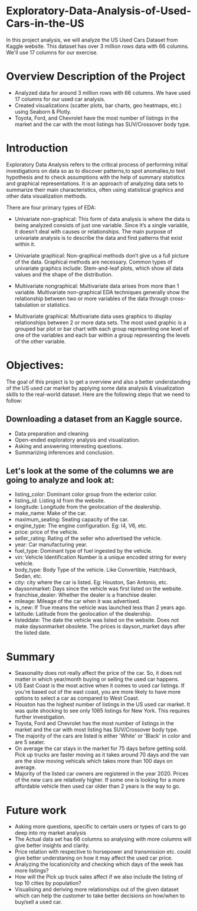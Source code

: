 # Exploratory-Data-Analysis-of-Used-Cars-in-the-US
In this project analysis, we will analyze the US Used Cars Dataset from Kaggle website. This dataset has over 3 million rows data with 66 columns. We'll use 17 columns for our exercise.
# Overview Description of the Project
- Analyzed data for around 3 million rows with 66 columns. We have used 17 columns for our used car analysis.
- Created visualizations (scatter plots, bar charts, geo heatmaps, etc.) using Seaborn & Plotly.
- Toyota, Ford, and Chevrolet have the most number of listings in the market and the car with the most listings has SUV/Crossover body type.

# Introduction
Exploratory Data Analysis refers to the critical process of performing initial investigations on data so as to discover patterns,to spot anomalies,to test hypothesis and to check assumptions with the help of summary statistics and graphical representations. It is an approach of analyzing data sets to summarize their main characteristics, often using statistical graphics and other data visualization methods.

There are four primary types of EDA:
- Univariate non-graphical: This form of data analysis is where the data is being analyzed consists of just one variable. Since it’s a single variable, it doesn’t deal with causes or relationships. The main purpose of univariate analysis is to describe the data and find patterns that exist within it.

- Univariate graphical: Non-graphical methods don’t give us a full picture of the data. Graphical methods are necessary. Common types of univariate graphics include: Stem-and-leaf plots, which show all data values and the shape of the distribution.

- Multivariate nongraphical: Multivariate data arises from more than 1 variable. Multivariate non-graphical EDA techniques generally show the relationship between two or more variables of the data through cross-tabulation or statistics.

- Multivariate graphical: Multivariate data uses graphics to display relationships between 2 or more data sets. The most used graphic is a grouped bar plot or bar chart with each group representing one level of one of the variables and each bar within a group representing the levels of the other variable.

# Objectives: 
The goal of this project is to get a overview and also a better understanding of the US used car market by applying some data analysis & visualization skills to the real-world dataset. Here are the following steps that we need to follow:
## Downloading a dataset from an Kaggle source.
- Data preparation and cleaning
- Open-ended exploratory analysis and visualization.
- Asking and answering interesting questions.
- Summarizing inferences and conclusion.
## Let's look at the some of the columns we are going to analyze and look at:
- listing_color: Dominant color group from the exterior color.
- listing_id: Listing id from the website.
- longitude: Longitude from the geolocation of the dealership.
- make_name: Make of the car.
- maximum_seating: Seating capacity of the car.
- engine_type: The engine configuration. Eg: I4, V6, etc.
- price: price of the vehicle.
- seller_rating: Rating of the seller who advertised the vehicle.
- year: Car manufacturing year.
- fuel_type: Dominant type of fuel ingested by the vehicle.
- vin: Vehicle Identification Number is a unique encoded string for every vehicle.
- body_type: Body Type of the vehicle. Like Convertible, Hatchback, Sedan, etc.
- city: city where the car is listed. Eg: Houston, San Antonio, etc.
- daysonmarket: Days since the vehicle was first listed on the website.
- franchise_dealer: Whether the dealer is a franchise dealer.
- mileage: Mileage of the car when it was advertised.
- is_new: If True means the vehicle was launched less than 2 years ago.
- latitude: Latitude from the geolocation of the dealership.
- listeddate: The date the vehicle was listed on the website. Does not make daysonmarket obsolete. The prices is dayson_market days after the listed date.

# Summary
- Seasonality does not really affect the price of the car. So, it does not matter in which year/month buying or selling the used car happens.
- US East Coast is the most active when it comes to used car listings. If you're based out of the east coast, you are more likely to have more options to select a car as compared to West Coast.
- Houston has the highest number of listings in the US used car market. It was quite shocking to see only 1065 listings for New York. This requires further investigation.
- Toyota, Ford and Chevrolet has the most number of listings in the market and the car with most listing has SUV/Crossover body type.
- The majority of the cars are listed is either 'White' or 'Black' in color and are 5 seater.
- On average the car stays in the market for 75 days before getting sold. Pick up trucks are faster moving as it takes around 70 days and the van are the slow  moving vehicals which takes more than 100 days on average.
- Majority of the listed car owners are registered in the year 2020. Prices of the new cars are relatively higher. If some one is looking for a more affordable vehicle then used car older than 2 years is the way to go.

# Future work
- Asking more questions, specific to certain users or types of cars to go deep into my market analysis
- The Actual data set has 66 columns so analysing with more columns will give better insights and clarity.
- Price relation with respective to horsepower and transmission etc. could give better understaning on how it may affect the used car price.
- Analyzing the location/city and checking which days of the week has more listings?
- How will the Pick up truck sales affect if we also include the listing of top 10 cities by population?
- Visualising and deriving more relationships out of the given dataset which can help the customer to take better decisions on how/when to buy/sell a used car.
